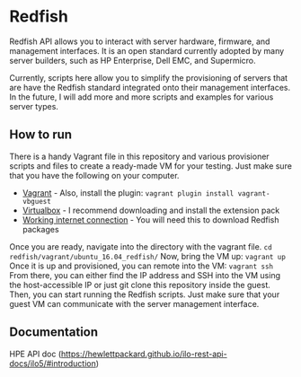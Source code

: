 # Redfish

Redfish API allows you to interact with server hardware, firmware, and 
management interfaces. It is an open standard currently adopted by many 
server builders, such as HP Enterprise, Dell EMC, and Supermicro. 

Currently, scripts here allow you to simplify the provisioning of 
servers that are have the Redfish standard integrated onto their management
interfaces. In the future, I will add more and more scripts and examples for 
various server types. 

## How to run

There is a handy Vagrant file in this repository and various provisioner
scripts and files to create a ready-made VM for your testing. 
Just make sure that you have the following on your computer.
* [Vagrant](https://www.vagrantup.com/downloads.html) - Also, install the plugin: `vagrant plugin install vagrant-vbguest`
* [Virtualbox](https://www.virtualbox.org/wiki/Downloads) - I recommend downloading and install the extension pack
* [Working internet connection](https://en.wikipedia.org/wiki/Internet) - You will need this to download Redfish packages

Once you are ready, navigate into the directory with the vagrant file. 
```cd redfish/vagrant/ubuntu_16.04_redfish/```
Now, bring the VM up:
```vagrant up```
Once it is up and provisioned, you can remote into the VM:
```vagrant ssh```
From there, you can either find the IP address and SSH into the VM using the
host-accessible IP or just git clone this repository inside the guest. Then,
you can start running the Redfish scripts. Just make sure that your guest VM 
can communicate with the server management interface.

## Documentation

HPE API doc (https://hewlettpackard.github.io/ilo-rest-api-docs/ilo5/#introduction)
